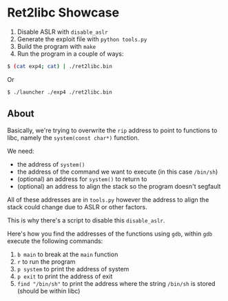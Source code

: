 # Ret2libc Showcase

1. Disable ASLR with `disable_aslr`
2. Generate the exploit file with `python tools.py`
3. Build the program with `make`
4. Run the program in a couple of ways:

```sh
$ (cat exp4; cat) | ./ret2libc.bin
```

Or

```sh
$ ./launcher ./exp4 ./ret2libc.bin
```

## About

Basically, we're trying to overwrite the `rip` address to point to
functions to libc, namely the `system(const char*)` function.

We need:

- the address of `system()`
- the address of the command we want to execute (in this case `/bin/sh`)
- (optional) an address for `system()` to return to
- (optional) an address to align the stack so the program doesn't segfault

All of these addresses are in `tools.py` however the address to align
the stack could change due to ASLR or other factors.

This is why there's a script to disable this `disable_aslr`.

Here's how you find the addresses of the functions using `gdb`,
within `gdb` execute the following commands:

1. `b main` to break at the `main` function
2. `r` to run the program
3. `p system` to print the address of system
4. `p exit` to print the address of exit
5. `find "/bin/sh"` to print the address where the string `/bin/sh` is stored (should be within libc)

